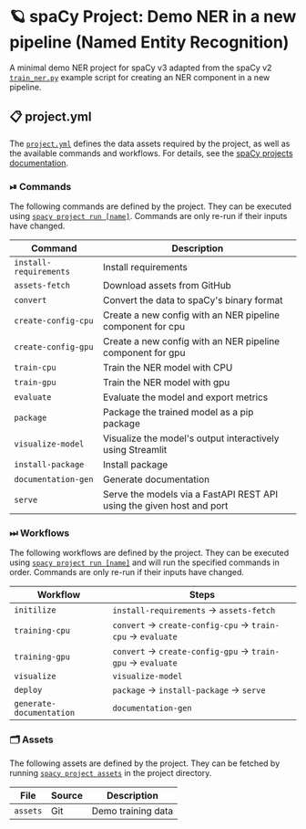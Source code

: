 <!-- SPACY PROJECT: AUTO-GENERATED DOCS START (do not remove) -->

# 🪐 spaCy Project: Demo NER in a new pipeline (Named Entity Recognition)

A minimal demo NER project for spaCy v3 adapted from the spaCy v2 [`train_ner.py`](https://github.com/explosion/spaCy/blob/v2.3.x/examples/training/train_ner.py) example script for creating an NER component in a new pipeline.

## 📋 project.yml

The [`project.yml`](project.yml) defines the data assets required by the
project, as well as the available commands and workflows. For details, see the
[spaCy projects documentation](https://spacy.io/usage/projects).

### ⏯ Commands

The following commands are defined by the project. They
can be executed using [`spacy project run [name]`](https://spacy.io/api/cli#project-run).
Commands are only re-run if their inputs have changed.

| Command | Description |
| --- | --- |
| `install-requirements` | Install requirements |
| `assets-fetch` | Download assets from GitHub |
| `convert` | Convert the data to spaCy's binary format |
| `create-config-cpu` | Create a new config with an NER pipeline component for cpu |
| `create-config-gpu` | Create a new config with an NER pipeline component for gpu |
| `train-cpu` | Train the NER model with CPU |
| `train-gpu` | Train the NER model with gpu |
| `evaluate` | Evaluate the model and export metrics |
| `package` | Package the trained model as a pip package |
| `visualize-model` | Visualize the model's output interactively using Streamlit |
| `install-package` | Install package |
| `documentation-gen` | Generate documentation |
| `serve` | Serve the models via a FastAPI REST API using the given host and port |

### ⏭ Workflows

The following workflows are defined by the project. They
can be executed using [`spacy project run [name]`](https://spacy.io/api/cli#project-run)
and will run the specified commands in order. Commands are only re-run if their
inputs have changed.

| Workflow | Steps |
| --- | --- |
| `initilize` | `install-requirements` &rarr; `assets-fetch` |
| `training-cpu` | `convert` &rarr; `create-config-cpu` &rarr; `train-cpu` &rarr; `evaluate` |
| `training-gpu` | `convert` &rarr; `create-config-gpu` &rarr; `train-gpu` &rarr; `evaluate` |
| `visualize` | `visualize-model` |
| `deploy` | `package` &rarr; `install-package` &rarr; `serve` |
| `generate-documentation` | `documentation-gen` |

### 🗂 Assets

The following assets are defined by the project. They can
be fetched by running [`spacy project assets`](https://spacy.io/api/cli#project-assets)
in the project directory.

| File | Source | Description |
| --- | --- | --- |
| `assets` | Git | Demo training data |

<!-- SPACY PROJECT: AUTO-GENERATED DOCS END (do not remove) -->
